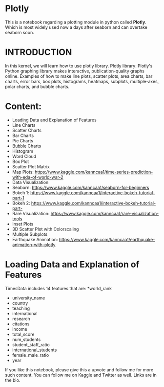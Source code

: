 # Plotly
This is a notebook regarding a plotting module in python called <b>Plotly</b>. Which is most widely used now a days after seaborn and can overtake seaborn soon.


# INTRODUCTION
In this kernel, we will learn how to use plotly library.
Plotly library: Plotly's Python graphing library makes interactive, publication-quality graphs online. Examples of how to make line plots, scatter plots, area charts, bar charts, error bars, box plots, histograms, heatmaps, subplots, multiple-axes, polar charts, and bubble charts.

# Content:

* Loading Data and Explanation of Features
* Line Charts
* Scatter Charts
* Bar Charts
* Pie Charts
* Bubble Charts
* Histogram
* Word Cloud
* Box Plot
* Scatter Plot Matrix
* Map Plots: https://www.kaggle.com/kanncaa1/time-series-prediction-with-eda-of-world-war-2
* Data Visualization
* Seaborn: https://www.kaggle.com/kanncaa1/seaborn-for-beginners
* Bokeh 1: https://www.kaggle.com/kanncaa1/interactive-bokeh-tutorial-part-1
* Bokeh 2: https://www.kaggle.com/kanncaa1/interactive-bokeh-tutorial-part-
* Rare Visualization: https://www.kaggle.com/kanncaa1/rare-visualization-tools
* Inset Plots
* 3D Scatter Plot with Colorscaling
* Multiple Subplots
* Earthquake Animation: https://www.kaggle.com/kanncaa1/earthquake-animation-with-plotly

# Loading Data and Explanation of Features

TimesData includes 14 features that are:
*world_rank
* university_name
* country
* teaching
* international
* research
* citations
* income
* total_score
* num_students
* student_staff_ratio
* international_students
* female_male_ratio
* year

If you like this notebook, please give this a upvote and follow me for more such content.
You can follow me on Kaggle and Twitter as well. Links are in the bio.
